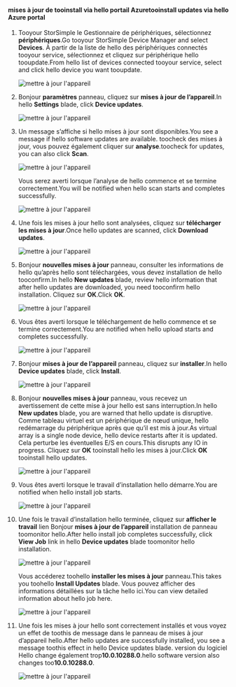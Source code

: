 <!--author=alkohli last changed: 11/07/16 -->

#### <a name="tooinstall-updates-via-hello-azure-portal"></a><span data-ttu-id="d358e-101">mises à jour de tooinstall via hello portail Azure</span><span class="sxs-lookup"><span data-stu-id="d358e-101">tooinstall updates via hello Azure portal</span></span>

1. <span data-ttu-id="d358e-102">Tooyour StorSimple le Gestionnaire de périphériques, sélectionnez **périphériques**.</span><span class="sxs-lookup"><span data-stu-id="d358e-102">Go tooyour StorSimple Device Manager and select **Devices**.</span></span> <span data-ttu-id="d358e-103">À partir de la liste de hello des périphériques connectés tooyour service, sélectionnez et cliquez sur périphérique hello tooupdate.</span><span class="sxs-lookup"><span data-stu-id="d358e-103">From hello list of devices connected tooyour service, select and click hello device you want tooupdate.</span></span> 

    ![mettre à jour l'appareil](../includes/media/storsimple-virtual-array-install-update-via-portal/azupdate1m.png) 

2. <span data-ttu-id="d358e-105">Bonjour **paramètres** panneau, cliquez sur **mises à jour de l’appareil**.</span><span class="sxs-lookup"><span data-stu-id="d358e-105">In hello **Settings** blade, click **Device updates**.</span></span> 

    ![mettre à jour l'appareil](../includes/media/storsimple-virtual-array-install-update-via-portal/azupdate2m.png)  

3. <span data-ttu-id="d358e-107">Un message s’affiche si hello mises à jour sont disponibles.</span><span class="sxs-lookup"><span data-stu-id="d358e-107">You see a message if hello software updates are available.</span></span> <span data-ttu-id="d358e-108">toocheck des mises à jour, vous pouvez également cliquer sur **analyse**.</span><span class="sxs-lookup"><span data-stu-id="d358e-108">toocheck for updates, you can also click **Scan**.</span></span>

    ![mettre à jour l'appareil](../includes/media/storsimple-virtual-array-install-update-via-portal/azupdate3m.png)

    <span data-ttu-id="d358e-110">Vous serez averti lorsque l’analyse de hello commence et se termine correctement.</span><span class="sxs-lookup"><span data-stu-id="d358e-110">You will be notified when hello scan starts and completes successfully.</span></span>

    ![mettre à jour l'appareil](../includes/media/storsimple-virtual-array-install-update-via-portal/azupdate5m.png)

4. <span data-ttu-id="d358e-112">Une fois les mises à jour hello sont analysées, cliquez sur **télécharger les mises à jour**.</span><span class="sxs-lookup"><span data-stu-id="d358e-112">Once hello updates are scanned, click **Download updates**.</span></span> 

    ![mettre à jour l'appareil](../includes/media/storsimple-virtual-array-install-update-via-portal/azupdate6m.png)

5. <span data-ttu-id="d358e-114">Bonjour **nouvelles mises à jour** panneau, consulter les informations de hello qu’après hello sont téléchargées, vous devez installation de hello tooconfirm.</span><span class="sxs-lookup"><span data-stu-id="d358e-114">In hello **New updates** blade, review hello information that after hello updates are downloaded, you need tooconfirm hello installation.</span></span> <span data-ttu-id="d358e-115">Cliquez sur **OK**.</span><span class="sxs-lookup"><span data-stu-id="d358e-115">Click **OK**.</span></span>

    ![mettre à jour l'appareil](../includes/media/storsimple-virtual-array-install-update-via-portal/azupdate7m.png)

6. <span data-ttu-id="d358e-117">Vous êtes averti lorsque le téléchargement de hello commence et se termine correctement.</span><span class="sxs-lookup"><span data-stu-id="d358e-117">You are notified when hello upload starts and completes successfully.</span></span>

     ![mettre à jour l'appareil](../includes/media/storsimple-virtual-array-install-update-via-portal/azupdate8m.png)

5. <span data-ttu-id="d358e-119">Bonjour **mises à jour de l’appareil** panneau, cliquez sur **installer**.</span><span class="sxs-lookup"><span data-stu-id="d358e-119">In hello **Device updates** blade, click **Install**.</span></span>

     ![mettre à jour l'appareil](../includes/media/storsimple-virtual-array-install-update-via-portal/azupdate11m.png)   

6. <span data-ttu-id="d358e-121">Bonjour **nouvelles mises à jour** panneau, vous recevez un avertissement de cette mise à jour hello est sans interruption.</span><span class="sxs-lookup"><span data-stu-id="d358e-121">In hello **New updates** blade, you are warned that hello update is disruptive.</span></span> <span data-ttu-id="d358e-122">Comme tableau virtuel est un périphérique de nœud unique, hello redémarrage du périphérique après que qu’il est mis à jour.</span><span class="sxs-lookup"><span data-stu-id="d358e-122">As virtual array is a single node device, hello device restarts after it is updated.</span></span> <span data-ttu-id="d358e-123">Cela perturbe les éventuelles E/S en cours.</span><span class="sxs-lookup"><span data-stu-id="d358e-123">This disrupts any IO in progress.</span></span> <span data-ttu-id="d358e-124">Cliquez sur **OK** tooinstall hello les mises à jour.</span><span class="sxs-lookup"><span data-stu-id="d358e-124">Click **OK** tooinstall hello updates.</span></span> 

    ![mettre à jour l'appareil](../includes/media/storsimple-virtual-array-install-update-via-portal/azupdate12m.png) 

7. <span data-ttu-id="d358e-126">Vous êtes averti lorsque le travail d’installation hello démarre.</span><span class="sxs-lookup"><span data-stu-id="d358e-126">You are notified when hello install job starts.</span></span> 

    ![mettre à jour l'appareil](../includes/media/storsimple-virtual-array-install-update-via-portal/azupdate13m.png)

8.  <span data-ttu-id="d358e-128">Une fois le travail d’installation hello terminée, cliquez sur **afficher le travail** lien Bonjour **mises à jour de l’appareil** installation de panneau toomonitor hello.</span><span class="sxs-lookup"><span data-stu-id="d358e-128">After hello install job completes successfully, click **View Job** link in hello **Device updates** blade toomonitor hello installation.</span></span> 

    ![mettre à jour l'appareil](../includes/media/storsimple-virtual-array-install-update-via-portal/azupdate15m.png)

    <span data-ttu-id="d358e-130">Vous accéderez toohello **installer les mises à jour** panneau.</span><span class="sxs-lookup"><span data-stu-id="d358e-130">This takes you toohello **Install Updates** blade.</span></span> <span data-ttu-id="d358e-131">Vous pouvez afficher des informations détaillées sur la tâche hello ici.</span><span class="sxs-lookup"><span data-stu-id="d358e-131">You can view detailed information about hello job here.</span></span>

    ![mettre à jour l'appareil](../includes/media/storsimple-virtual-array-install-update-via-portal/azupdate16m.png)

9. <span data-ttu-id="d358e-133">Une fois les mises à jour hello sont correctement installés et vous voyez un effet de toothis de message dans le panneau de mises à jour d’appareil hello.</span><span class="sxs-lookup"><span data-stu-id="d358e-133">After hello updates are successfully installed, you see a message toothis effect in hello Device updates blade.</span></span> <span data-ttu-id="d358e-134">version du logiciel Hello change également trop**10.0.10288.0**.</span><span class="sxs-lookup"><span data-stu-id="d358e-134">hello software version also changes too**10.0.10288.0**.</span></span> 

    ![mettre à jour l'appareil](../includes/media/storsimple-virtual-array-install-update-via-portal/azupdate17m.png)